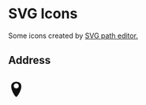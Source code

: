 # SVG Icons
Some icons created by <a href='https://yqnn.github.io/svg-path-editor/' target="_blank" rel="noopener noreferrer">SVG path editor.</a>
<h2>Address<h2>
<!-- address -->
<img>
<svg id='address' width="23" height="33">
<path d="M 11.2 1 a 1.7 1.7 90 0 0 0 0 c -22.1 1.7 -1.7 32.3 0 30.6 l 0 -17 a 1.7 1.7 90 0 0 0 0 c -6.8 0 -6.8 -10.2 0 -10.2 l 0 -3.4 c 22.1 1.7 1.7 32.3 0 30.6 l 0 -17 c 6.8 0 6.8 -10.2 0 -10.2"
fill="#111111" />
</svg>
</img>
